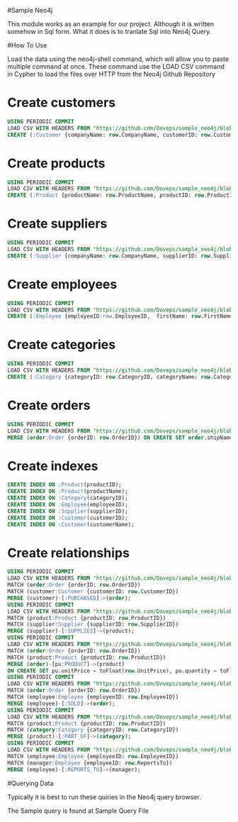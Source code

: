 #Sample Neo4j

This module works as an example for our project. Although it is written somehow in Sql form.
What it does is to tranlate Sql into Neo4j Query.

#How To Use

Load the data using the neo4j-shell command, which will allow you to paste
multiple command at once. These command use the LOAD CSV command in Cypher to load the files 
over HTTP from the Neo4j Github Repository


# Create customers
```sql
USING PERIODIC COMMIT
LOAD CSV WITH HEADERS FROM "https://github.com/Doveps/sample_neo4j/blob/master/customers.csv" AS row
CREATE (:Customer {companyName: row.CompanyName, customerID: row.CustomerID, fax: row.Fax, phone: row.Phone});
```
# Create products
```sql
USING PERIODIC COMMIT
LOAD CSV WITH HEADERS FROM "https://github.com/Doveps/sample_neo4j/blob/master/products.csv" AS row
CREATE (:Product {productName: row.ProductName, productID: row.ProductID, unitPrice: toFloat(row.UnitPrice)});
```
# Create suppliers
```sql
USING PERIODIC COMMIT
LOAD CSV WITH HEADERS FROM "https://github.com/Doveps/sample_neo4j/blob/master/suppliers.csv" AS row
CREATE (:Supplier {companyName: row.CompanyName, supplierID: row.SupplierID});
```
# Create employees
```sql
USING PERIODIC COMMIT
LOAD CSV WITH HEADERS FROM "https://github.com/Doveps/sample_neo4j/blob/master/employees.csv" AS row
CREATE (:Employee {employeeID:row.EmployeeID,  firstName: row.FirstName, lastName: row.LastName, title: row.Title});
```
# Create categories
```sql
USING PERIODIC COMMIT
LOAD CSV WITH HEADERS FROM "https://github.com/Doveps/sample_neo4j/blob/master/categories.csv" AS row
CREATE (:Category {categoryID: row.CategoryID, categoryName: row.CategoryName, description: row.Description});
```
# Create orders
```sql
USING PERIODIC COMMIT
LOAD CSV WITH HEADERS FROM "https://github.com/Doveps/sample_neo4j/blob/master/orders.csv" AS row
MERGE (order:Order {orderID: row.OrderID}) ON CREATE SET order.shipName =  row.ShipName;

```




# Create indexes
```sql
CREATE INDEX ON :Product(productID);
CREATE INDEX ON :Product(productName);
CREATE INDEX ON :Category(categoryID);
CREATE INDEX ON :Employee(employeeID);
CREATE INDEX ON :Supplier(supplierID);
CREATE INDEX ON :Customer(customerID);
CREATE INDEX ON :Customer(customerName);
```


# Create relationships
```sql
USING PERIODIC COMMIT
LOAD CSV WITH HEADERS FROM "https://github.com/Doveps/sample_neo4j/blob/master/orders.csv" AS row
MATCH (order:Order {orderID: row.OrderID})
MATCH (customer:Customer {customerID: row.CustomerID})
MERGE (customer)-[:PURCHASED]->(order);
USING PERIODIC COMMIT
LOAD CSV WITH HEADERS FROM "https://github.com/Doveps/sample_neo4j/blob/master/products.csv" AS row
MATCH (product:Product {productID: row.ProductID})
MATCH (supplier:Supplier {supplierID: row.SupplierID})
MERGE (supplier)-[:SUPPLIES]->(product);
USING PERIODIC COMMIT
LOAD CSV WITH HEADERS FROM "https://github.com/Doveps/sample_neo4j/blob/master/orders.csv" AS row
MATCH (order:Order {orderID: row.OrderID})
MATCH (product:Product {productID: row.ProductID})
MERGE (order)-[pu:PRODUCT]->(product)
ON CREATE SET pu.unitPrice = toFloat(row.UnitPrice), pu.quantity = toFloat(row.Quantity);
USING PERIODIC COMMIT
LOAD CSV WITH HEADERS FROM "https://github.com/Doveps/sample_neo4j/blob/master/orders.csv" AS row
MATCH (order:Order {orderID: row.OrderID})
MATCH (employee:Employee {employeeID: row.EmployeeID})
MERGE (employee)-[:SOLD]->(order);
USING PERIODIC COMMIT
LOAD CSV WITH HEADERS FROM "https://github.com/Doveps/sample_neo4j/blob/master/products.csv" AS row
MATCH (product:Product {productID: row.ProductID})
MATCH (category:Category {categoryID: row.CategoryID})
MERGE (product)-[:PART_OF]->(category);
USING PERIODIC COMMIT
LOAD CSV WITH HEADERS FROM "https://github.com/Doveps/sample_neo4j/blob/master/employees.csv" AS row
MATCH (employee:Employee {employeeID: row.EmployeeID})
MATCH (manager:Employee {employeeID: row.ReportsTo})
MERGE (employee)-[:REPORTS_TO]->(manager);
```




#Querying Data

Typically it is best to run these quiries in the Neo4j query browser.

The Sample query is found at Sample Query File

